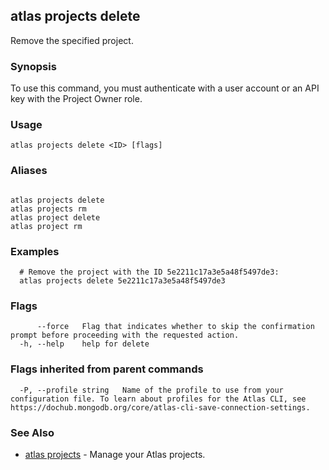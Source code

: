 ## atlas projects delete

Remove the specified project.


### Synopsis

To use this command, you must authenticate with a user account or an API key with the Project Owner role.


### Usage
```
atlas projects delete <ID> [flags]
```

### Aliases
```

atlas projects delete
atlas projects rm
atlas project delete
atlas project rm
```

### Examples

```
  # Remove the project with the ID 5e2211c17a3e5a48f5497de3:
  atlas projects delete 5e2211c17a3e5a48f5497de3
```


### Flags

```
      --force   Flag that indicates whether to skip the confirmation prompt before proceeding with the requested action.
  -h, --help    help for delete

```


### Flags inherited from parent commands

```
  -P, --profile string   Name of the profile to use from your configuration file. To learn about profiles for the Atlas CLI, see https://dochub.mongodb.org/core/atlas-cli-save-connection-settings.

```

### See Also


* [atlas projects](atlas_projects.md)	- Manage your Atlas projects.



